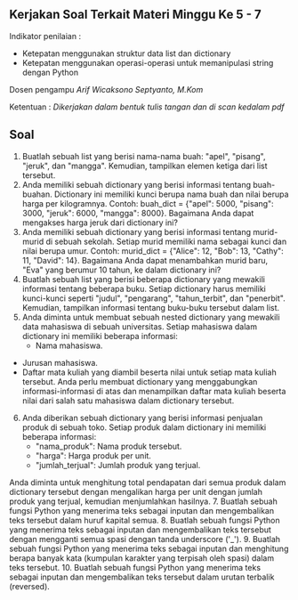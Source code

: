 ## Kerjakan Soal Terkait Materi Minggu Ke 5 - 7
Indikator penilaian : 
- Ketepatan menggunakan struktur data list dan dictionary
- Ketepatan menggunakan operasi-operasi untuk memanipulasi string dengan Python

Dosen pengampu *Arif Wicaksono Septyanto, M.Kom*

Ketentuan : *Dikerjakan dalam bentuk tulis tangan dan di scan kedalam pdf*

## Soal

1. Buatlah sebuah list yang berisi nama-nama buah: "apel", "pisang", "jeruk", dan "mangga". Kemudian, tampilkan elemen ketiga dari list tersebut.
2. Anda memiliki sebuah dictionary yang berisi informasi tentang buah-buahan. Dictionary ini memiliki kunci berupa nama buah dan nilai berupa harga per kilogramnya. Contoh: buah_dict = {"apel": 5000, "pisang": 3000, "jeruk": 6000, "mangga": 8000}. Bagaimana Anda dapat mengakses harga jeruk dari dictionary ini?
3. Anda memiliki sebuah dictionary yang berisi informasi tentang murid-murid di sebuah sekolah. Setiap murid memiliki nama sebagai kunci dan nilai berupa umur. Contoh: murid_dict = {"Alice": 12, "Bob": 13, "Cathy": 11, "David": 14}. Bagaimana Anda dapat menambahkan murid baru, "Eva" yang berumur 10 tahun, ke dalam dictionary ini?
4. Buatlah sebuah list yang berisi beberapa dictionary yang mewakili informasi tentang beberapa buku. Setiap dictionary harus memiliki kunci-kunci seperti "judul", "pengarang", "tahun_terbit", dan "penerbit". Kemudian, tampilkan informasi tentang buku-buku tersebut dalam list.
5. Anda diminta untuk membuat sebuah nested dictionary yang mewakili data mahasiswa di sebuah universitas. Setiap mahasiswa dalam dictionary ini memiliki beberapa informasi:
   - Nama mahasiswa.
  - Jurusan mahasiswa.
  - Daftar mata kuliah yang diambil beserta nilai untuk setiap mata kuliah tersebut.
Anda perlu membuat dictionary yang menggabungkan informasi-informasi di atas dan menampilkan daftar mata kuliah beserta nilai dari salah satu mahasiswa dalam dictionary tersebut.
6. Anda diberikan sebuah dictionary yang berisi informasi penjualan produk di sebuah toko. Setiap produk dalam dictionary ini memiliki beberapa informasi:
   - "nama_produk": Nama produk tersebut.
   - "harga": Harga produk per unit.
   - "jumlah_terjual": Jumlah produk yang terjual.

Anda diminta untuk menghitung total pendapatan dari semua produk dalam dictionary tersebut dengan mengalikan harga per unit dengan jumlah produk yang terjual, kemudian menjumlahkan hasilnya.
7. Buatlah sebuah fungsi Python yang menerima teks sebagai inputan dan mengembalikan teks tersebut dalam huruf kapital semua.
8. Buatlah sebuah fungsi Python yang menerima teks sebagai inputan dan mengembalikan teks tersebut dengan mengganti semua spasi dengan tanda underscore ('_').
9. Buatlah sebuah fungsi Python yang menerima teks sebagai inputan dan menghitung berapa banyak kata (kumpulan karakter yang terpisah oleh spasi) dalam teks tersebut.
10. Buatlah sebuah fungsi Python yang menerima teks sebagai inputan dan mengembalikan teks tersebut dalam urutan terbalik (reversed).
